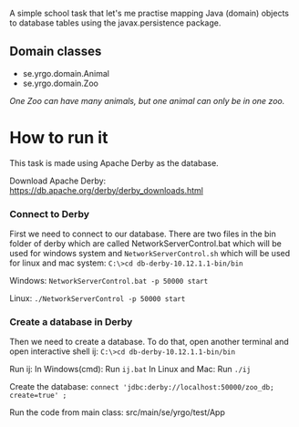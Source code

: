 

A simple school task that let's me practise mapping Java (domain) objects to database tables using the javax.persistence package.

## Domain classes
- se.yrgo.domain.Animal
- se.yrgo.domain.Zoo

*One Zoo can have many animals, but one animal can only be in one zoo.*

# How to run it
This task is made using Apache Derby as the database.

Download Apache Derby: https://db.apache.org/derby/derby_downloads.html

### Connect to Derby
First we need to connect to our database. There are two files in the bin folder of derby which are called NetworkServerControl.bat which will be used for windows system and `NetworkServerControl.sh` which will be used for linux and mac system:
`C:\>cd db-derby-10.12.1.1-bin/bin`

Windows:
`NetworkServerControl.bat -p 50000 start`

Linux:
`./NetworkServerControl -p 50000 start`

### Create a database in Derby
Then we need to create a database. To do that, open another terminal and open interactive shell ij:
`C:\>cd db-derby-10.12.1.1-bin/bin`

Run ij:
In Windows(cmd): Run `ij.bat`
In Linux and Mac: Run `./ij`

Create the database:
`connect 'jdbc:derby://localhost:50000/zoo_db; create=true' ;`

Run the code from main class: src/main/se/yrgo/test/App
